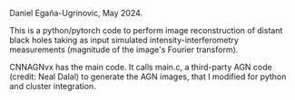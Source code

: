 Daniel Egaña-Ugrinovic, May 2024.

This is a python/pytorch code to perform image reconstruction of distant black holes taking as input simulated intensity-interferometry measurements (magnitude of the image's Fourier transform).

CNNAGNvx has the main code. It calls main.c, a third-party AGN code (credit: Neal Dalal) to generate the AGN images, 
that I modified for python and cluster integration.


